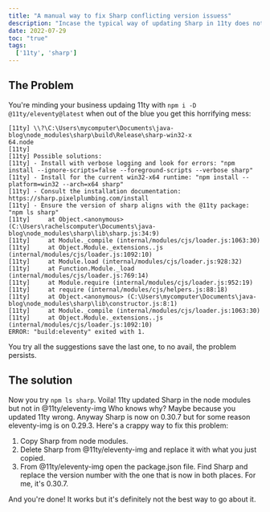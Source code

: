 ```yaml
---
title: "A manual way to fix Sharp conflicting version issuess"
description: "Incase the typical way of updating Sharp in 11ty does not work for you"
date: 2022-07-29
toc: "true"
tags:
  ['11ty', 'sharp']
---
```


## The Problem

You're minding your business updaing 11ty with <code>npm i -D @11ty/eleventy@latest</code> when out of the blue you get this horrifying mess:

```
[11ty] \\?\C:\Users\mycomputer\Documents\java-blog\node_modules\sharp\build\Release\sharp-win32-x
64.node
[11ty]
[11ty] Possible solutions:
[11ty] - Install with verbose logging and look for errors: "npm install --ignore-scripts=false --foreground-scripts --verbose sharp"
[11ty] - Install for the current win32-x64 runtime: "npm install --platform=win32 --arch=x64 sharp"
[11ty] - Consult the installation documentation: https://sharp.pixelplumbing.com/install
[11ty] - Ensure the version of sharp aligns with the @11ty package: "npm ls sharp"
[11ty]     at Object.<anonymous> (C:\Users\rachelscomputer\Documents\java-blog\node_modules\sharp\lib\sharp.js:34:9)
[11ty]     at Module._compile (internal/modules/cjs/loader.js:1063:30)
[11ty]     at Object.Module._extensions..js (internal/modules/cjs/loader.js:1092:10)
[11ty]     at Module.load (internal/modules/cjs/loader.js:928:32)
[11ty]     at Function.Module._load (internal/modules/cjs/loader.js:769:14)
[11ty]     at Module.require (internal/modules/cjs/loader.js:952:19)
[11ty]     at require (internal/modules/cjs/helpers.js:88:18)
[11ty]     at Object.<anonymous> (C:\Users\mycomputer\Documents\java-blog\node_modules\sharp\lib\constructor.js:8:1)
[11ty]     at Module._compile (internal/modules/cjs/loader.js:1063:30)
[11ty]     at Object.Module._extensions..js (internal/modules/cjs/loader.js:1092:10)
ERROR: "build:eleventy" exited with 1.
```

You try all the suggestions save the last one, to no avail, the problem persists.

## The solution

Now you try <code>npm ls sharp</code>. Voila! 11ty updated Sharp in the node modules but not in @11ty/eleventy-img Who knows why? Maybe because you updated 11ty wrong. Anyway Sharp is now on 0.30.7 but for some reason eleventy-img is on 0.29.3. Here's a crappy way to fix this problem:

1. Copy Sharp from node modules.
2. Delete Sharp from @11ty/eleventy-img and replace it with what you just copied.
3. From  @11ty/eleventy-img open the package.json file. Find Sharp and replace the version number with the one that is now in both places. For me, it's 0.30.7.

And you're done! It works but it's definitely not the best way to go about it.